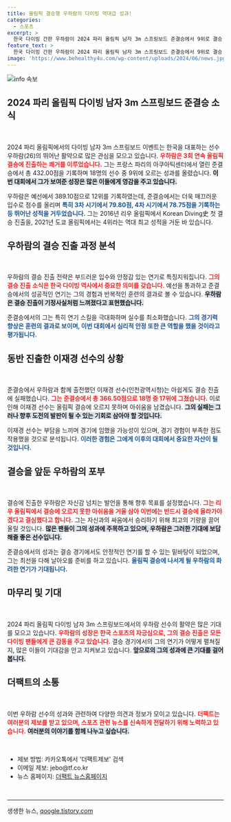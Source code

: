 ```yaml
---
title: 올림픽 결승행 우하람의 다이빙 역대급 성과!
categories:
  - 스포츠
excerpt: >
  한국 다이빙 간판 우하람이 2024 파리 올림픽 남자 3m 스프링보드 준결승에서 9위로 결승 진출에 성공! 매끄러운 연기로 3회 연속 결승 무대에 오르게 된 그의 도전이 주목받고 있다.
feature_text: >
  한국 다이빙 간판 우하람이 2024 파리 올림픽 남자 3m 스프링보드 준결승에서 9위로 결승 진출에 성공! 매끄러운 연기로 3회 연속 결승 무대에 오르게 된 그의 도전이 주목받고 있다.
image: 'https://www.behealthy4u.com/wp-content/uploads/2024/06/news.jpg'
---
```


<p><img src="https://www.behealthy4u.com/wp-content/uploads/2024/06/news.jpg" alt="info 속보" /></p>

<h2 data-ke-size="size26">2024 파리 올림픽 다이빙 남자 3m 스프링보드 준결승 소식</h2>

<p data-ke-size="size16">&nbsp;</p>

<p>2024 파리 올림픽에서의 다이빙 남자 3m 스프링보드 이벤트는 한국을 대표하는 선수 우하람(26)의 뛰어난 활약으로 많은 관심을 모으고 있습니다. <b><span style="color: #ee2323;">우하람은 3회 연속 올림픽 결승에 진출하는 쾌거를 이루었습니다.</span></b> 그는 프랑스 파리의 아쿠아틱센터에서 열린 준결승에서 총 432.00점을 기록하며 18명의 선수 중 9위에 오르는 성과를 올렸습니다. <b><span style="background-color: #21538527;">이번 대회에서 그가 보여준 성장은 많은 이들에게 영감을 주고 있습니다.</span></b> </p>

<p>우하람은 예선에서 389.10점으로 12위를 기록하였는데, 준결승에서는 더욱 매끄러운 입수로 점수를 올리며 <b><span style="color: #1a5490;">특히 3차 시기에서 79.80점, 4차 시기에서 78.75점을 기록하는 등 뛰어난 성적을 거두었습니다.</span></b> 그는 2016년 리우 올림픽에서 Korean Diving史 첫 결승 진출을, 2021년 도쿄 올림픽에서는 4위라는 역대 최고 성적을 거둔 바 있습니다. </p>

<h2 data-ke-size="size26">우하람의 결승 진출 과정 분석</h2>

<p data-ke-size="size16">&nbsp;</p>

<p>우하람의 결승 진출 전략은 부드러운 입수와 안정감 있는 연기로 특징지워집니다. <b><span style="color: #ee2323;">그의 결승 진출 소식은 한국 다이빙 역사에서 중요한 의미를 갖습니다.</span></b> 예선을 통과하고 준결승에서의 성공적인 연기는 그의 경험과 반복적인 훈련의 결과로 볼 수 있습니다. <b><span style="background-color: #21538527;">우하람은 결승 진출이 기정사실처럼 느껴졌다고 표현했습니다.</span></b> </p>

<p>준결승에서의 그는 특히 연기 스킬을 극대화하며 실수를 최소화했습니다. <b><span style="color: #1a5490;">그의 경기력 향상은 훈련의 결과로 보이며, 이번 대회에서 심리적 안정 또한 큰 역할을 했을 것이라고 평가됩니다.</span></b> </p>

<h2 data-ke-size="size26">동반 진출한 이재경 선수의 상황</h2>

<p data-ke-size="size16">&nbsp;</p>

<p>준결승에서 우하람과 함께 출전했던 이재경 선수(인천광역시청)는 아쉽게도 결승 진출에 실패했습니다. <b><span style="color: #ee2323;">그는 준결승에서 총 366.50점으로 18명 중 17위에 그쳤습니다.</span></b> 이로 인해 이재경 선수는 올림픽 결승에 오르지 못하며 아쉬움을 남겼습니다. <b><span style="background-color: #21538527;">그의 실패는 그러나 향후 도전의 발판이 될 수 있는 기회로 삼아야 할 것입니다.</span></b> </p>

<p>이재경 선수는 부담을 느끼며 경기에 임했을 가능성이 있으며, 경기 경험이 부족한 점도 작용했을 것으로 분석됩니다. <b><span style="color: #1a5490;">이러한 경험은 그에게 이후의 대회에서 중요한 자산이 될 것입니다.</span></b></p>

<h2 data-ke-size="size26">결승을 앞둔 우하람의 포부</h2>

<p data-ke-size="size16">&nbsp;</p>

<p>결승에 진출한 우하람은 자신감 넘치는 발언을 통해 향후 목표를 설정했습니다. <b><span style="color: #ee2323;">그는 리우 올림픽에서 결승에 오르지 못한 아쉬움을 거울 삼아 이번에는 반드시 결승에 올라가야겠다고 결심했다고 합니다.</span></b> 그는 자신과의 싸움에서 승리하기 위해 최고의 기량을 끌어올릴 것입니다. <b><span style="background-color: #21538527;">많은 팬들이 그의 성과에 주목하고 있으며, 우하람은 그러한 기대에 보답해줄 좋은 선수입니다.</span></b> </p>

<p>준결승에서의 성과는 결승 경기에서도 안정적인 연기를 할 수 있는 밑바탕이 되었으며, 그는 최선을 다해 날아오를 준비를 하고 있습니다. <b><span style="color: #1a5490;">올림픽 결승에 나서게 될 우하람의 화려한 연기가 기대됩니다.</span></b></p>

<h2 data-ke-size="size26">마무리 및 기대</h2>

<p data-ke-size="size16">&nbsp;</p>

<p>2024 파리 올림픽 다이빙 남자 3m 스프링보드에서의 우하람 선수의 활약은 많은 기대를 모으고 있습니다. <b><span style="color: #ee2323;">우하람의 성장은 한국 스포츠의 자긍심으로, 그의 결승 진출은 모든 다이빙 팬들에게 큰 감동을 주고 있습니다.</span></b> 결승 경기에서의 그의 연기가 어떻게 펼쳐질지, 많은 이들이 기대감을 안고 지켜보고 있습니다. <b><span style="background-color: #21538527;">앞으로의 그의 성과에 큰 기대를 걸어봅니다.</span></b> </p>

<h2 data-ke-size="size26">더팩트의 소통</h2>

<p data-ke-size="size16">&nbsp;</p>

<p>이번 우하람 선수의 성과와 관련하여 다양한 의견과 정보가 모이고 있습니다. <b><span style="color: #ee2323;">더팩트는 여러분의 제보를 받고 있으며, 스포츠 관련 뉴스를 신속하게 전달하기 위해 노력하고 있습니다.</span></b> <b><span style="background-color: #21538527;">여러분의 이야기를 함께 나누고 싶습니다.</span></b> </p>

<p data-ke-size="size16">&nbsp;</p>

<ul>
    <li>제보 방법: 카카오톡에서 '더팩트제보' 검색</li>
    <li>이메일 제보: jebo@tf.co.kr</li>
    <li>뉴스 홈페이지: <a href="https://talk.tf.co.kr/bbs/report/write" target="_blank">더팩트 뉴스홈페이지</a></li>
</ul>

<p data-ke-size="size16">&nbsp;</p> 

<hr>
생생한 뉴스, <a href="https://qoogle.tistory.com" rel="dofollow">qoogle.tistory.com</a>



